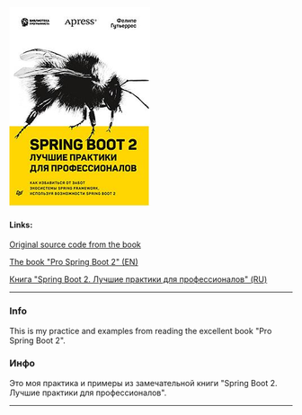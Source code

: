 ![Logo](https://github.com/Paz1506/pro-spring-boot-2-todo/blob/master/SpringBoot2Book.JPG)

#### Links:
[Original source code from the book](https://github.com/Apress/pro-spring-boot-2)

[The book "Pro Spring Boot 2" (EN)](https://www.apress.com/gp/book/9781484236758)

[Книга "Spring Boot 2. Лучшие практики для профессионалов" (RU)](https://www.piter.com/product/spring-boot-2-luchshie-praktiki-dlya-professionalov)

<hr>

### Info
This is my practice and examples from reading the excellent book "Pro Spring Boot 2".

### Инфо
Это моя практика и примеры из замечательной книги "Spring Boot 2. Лучшие практики для профессионалов".

<hr>

